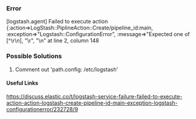### Error
[logstash.agent] Failed to execute action {:action=>LogStash::PiplineAction::Create/pipeline_id:main, :exception=>"Logstash::ConfigurationError", :message=>"Expected one of [^\\r\\n], \"\\r\", \"\\n\" at line 2, column 148 

### Possible Solutions
1. Comment out 'path.config: /etc/logstash' 

#### Useful Links
https://discuss.elastic.co/t/logstash-service-failure-failed-to-execute-action-action-logstash-create-pipeline-id-main-exception-logstash-configurationerror/232728/9
